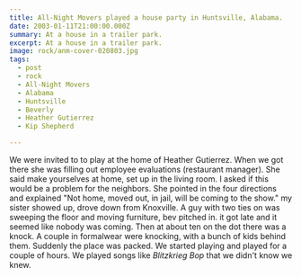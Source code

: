 ```yaml
---
title: All-Night Movers played a house party in Huntsville, Alabama.
date: 2003-01-11T21:00:00.000Z
summary: At a house in a trailer park.
excerpt: At a house in a trailer park.
image: rock/anm-cover-020803.jpg
tags:
  - post
  - rock
  - All-Night Movers
  - Alabama
  - Huntsville
  - Beverly
  - Heather Gutierrez
  - Kip Shepherd

---
```


We were invited to to play at the home of Heather Gutierrez. When we got there she was filling out employee evaluations (restaurant manager). She said make yourselves at home, set up in the living room. I asked if this would be a problem for the neighbors. She pointed in the four directions and explained "Not home, moved out, in jail, will be coming to the show." my sister showed up, drove down from Knoxville. A guy with two ties on was sweeping the floor and moving furniture, bev pitched in. it got late and it seemed like nobody was coming. Then at about ten on the dot there was a knock. A couple in formalwear were knocking, with a bunch of kids behind them. Suddenly the place was packed. We started playing and played for a couple of hours. We played songs like _Blitzkrieg Bop_ that we didn't know we knew.